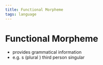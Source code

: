 ```yaml
---
title: Functional Morpheme
tags: language
---
```


# Functional Morpheme
- provides grammatical information
- e.g. s (plural ) third person singular
































